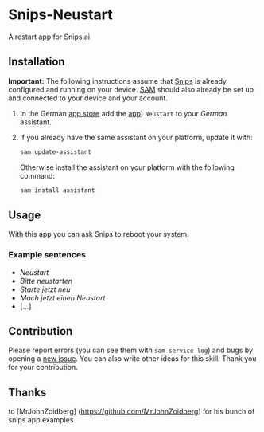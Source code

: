 # Snips-Neustart
A restart app for Snips.ai

## Installation

**Important:** The following instructions assume that [Snips](https://snips.gitbook.io/documentation/snips-basics) is
already configured and running on your device. 
[SAM](https://snips.gitbook.io/getting-started/installation) should
also already be set up and connected to your device and your account.

1. In the German [app store](https://console.snips.ai/) add the
[app](https://console.snips.ai/app-editor/bundle_AdmAbpqQ2nE7)) `Neustart` to your *German* assistant.

2. If you already have the same assistant on your platform, update it with:
      ```bash
      sam update-assistant
      ```
      
   Otherwise install the assistant on your platform with the following command:
      ```bash
      sam install assistant
      ```
	
## Usage

With this app you can ask Snips to reboot your system.

### Example sentences

- *Neustart*
- *Bitte neustarten*
- *Starte jetzt neu*
- *Mach jetzt einen Neustart*
- [...]

## Contribution

Please report errors (you can see them with `sam service log`) and bugs by
opening a [new issue](https://github.com/RumoOr/Snips-Neustart/issues/new).
You can also write other ideas for this skill. Thank you for your contribution.

## Thanks

to [MrJohnZoidberg] (https://github.com/MrJohnZoidberg) for his bunch of snips app examples 